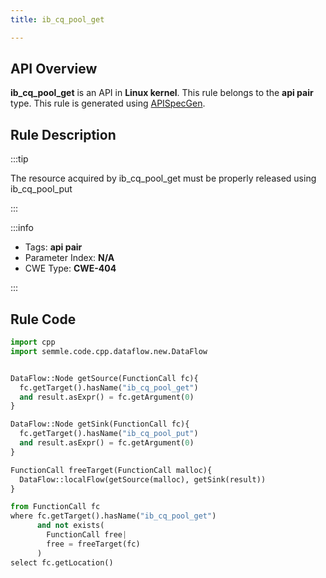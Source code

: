 ```yaml
---
title: ib_cq_pool_get

---
```



## API Overview
**ib_cq_pool_get** is an API in **Linux kernel**. This rule belongs to the **api pair** type. This rule is generated using [APISpecGen](../../tools/APISpecGen).
## Rule Description

:::tip

The resource acquired by ib_cq_pool_get must be properly released using ib_cq_pool_put

:::

:::info

- Tags: **api pair**
- Parameter Index: **N/A**
- CWE Type: **CWE-404**

:::

## Rule Code
```python
import cpp
import semmle.code.cpp.dataflow.new.DataFlow


DataFlow::Node getSource(FunctionCall fc){
  fc.getTarget().hasName("ib_cq_pool_get")
  and result.asExpr() = fc.getArgument(0)
}

DataFlow::Node getSink(FunctionCall fc){
  fc.getTarget().hasName("ib_cq_pool_put")
  and result.asExpr() = fc.getArgument(0)
}

FunctionCall freeTarget(FunctionCall malloc){
  DataFlow::localFlow(getSource(malloc), getSink(result))
}

from FunctionCall fc
where fc.getTarget().hasName("ib_cq_pool_get")
      and not exists(
        FunctionCall free| 
        free = freeTarget(fc)
      )
select fc.getLocation()

    
```